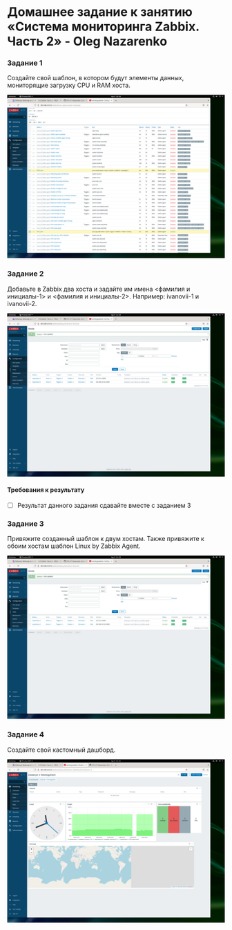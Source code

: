 # Домашнее задание к занятию «Система мониторинга Zabbix. Часть 2» - Oleg Nazarenko

### Задание 1
Создайте свой шаблон, в котором будут элементы данных, мониторящие загрузку CPU и RAM хоста.

 ![Monitoring](https://github.com/olegnazarenko92/SYS-17-Nazarenko-Zabbix2/blob/c527b30c883b22472eac65834e046cf65f316f69/Screenshot%20from%202023-04-09%2010-26-16.png)

### Задание 2
Добавьте в Zabbix два хоста и задайте им имена <фамилия и инициалы-1> и <фамилия и инициалы-2>. Например: ivanovii-1 и ivanovii-2.

![Monitoring](https://github.com/olegnazarenko92/SYS-17-Nazarenko-Zabbix2/blob/65476b874eace1408c04c78cb24799611aa12a9c/Screenshot%20from%202023-04-09%2011-29-52.png)

#### Требования к результату
- [ ] Результат данного задания сдавайте вместе с заданием 3

### Задание 3
Привяжите созданный шаблон к двум хостам. Также привяжите к обоим хостам шаблон Linux by Zabbix Agent.

![Monitoring](https://github.com/olegnazarenko92/SYS-17-Nazarenko-Zabbix2/blob/65476b874eace1408c04c78cb24799611aa12a9c/Screenshot%20from%202023-04-09%2011-29-52.png)

### Задание 4
Создайте свой кастомный дашборд.

![Monitoring](https://github.com/olegnazarenko92/SYS-17-Nazarenko-Zabbix2/blob/db18b2c8fe19b7d6ba81943517af09db58d2b971/Screenshot%20from%202023-04-09%2011-41-22.png)
